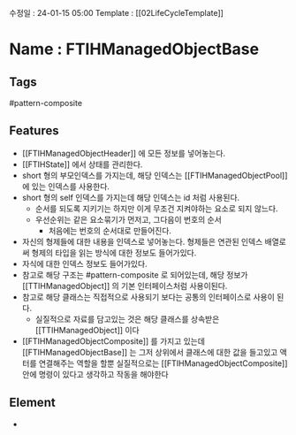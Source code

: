 수정일 : 24-01-15 05:00
Template : [[02LifeCycleTemplate]]
# Name : FTIHManagedObjectBase
## Tags
#pattern-composite

## Features
+ [[FTIHManagedObjectHeader]] 에 모든 정보를 넣어놓는다.
+ [[FTIHState]] 에서 상태를 관리한다.
+ short 형의 부모인덱스를 가지는데, 해당 인덱스는 [[FTIHManagedObjectPool]] 에 있는 인덱스를 사용한다.
+ short 형의 self 인덱스를 가지는데 해당 인덱스는 id 처럼 사용된다.
	+ 순서를 되도록 지키기는 하지만 이게 무조건 지켜야하는 요소로 되지 않느다.
	+ 우선순위는 같은 요소묶기가 먼저고, 그다음이 번호의 순서
		+ 처음에는 번호의 순서대로 만들어진다.
+ 자신의 형제들에 대한 내용을 인덱스로 넣어놓는다. 형제들은 연관된 인덱스 배열로써 형제의 타입을 읽는 방식에 대한 정보도 들어가있다.
+ 자식에 대한 인덱스 정보도 들어가있다.
+ 참고로 해당 구조는 #pattern-composite 로 되어있는데, 해당 정보가 [[TTIHManagedObject]] 의 기본 인터페이스처럼 사용이된다.
+ 참고로 해당 클래스는 직접적으로 사용되기 보다는 공통의 인터페이스로 사용이 된다. 
	+ 실질적으로 자료를 담고있는 것은 해당 클래스를 상속받은 [[TTIHManagedObject]] 이다
+ [[FTIHManagedObjectComposite]] 를 가지고 있는데 [[FTIHManagedObjectBase]] 는 그저 상위에서 클래스에 대한 값을 들고있고 액터를 연결해주는 역할을 할뿐 실질적으로는 [[FTIHManagedObjectComposite]] 안에 명령이 있다고 생각하고 작동을 해야한다
## Element
+ 

